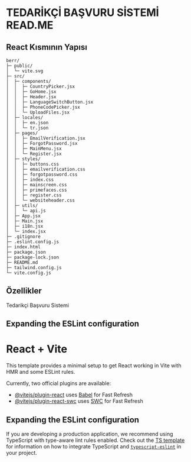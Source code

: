# TEDARİKÇİ BAŞVURU SİSTEMİ READ.ME

## React Kısmının Yapısı
```
berr/
├─ public/
│  └─ vite.svg
├─ src/
│  ├─ components/
│  │  ├─ CountryPicker.jsx
│  │  ├─ GoHome.jsx
│  │  ├─ Header.jsx
│  │  ├─ LanguageSwitchButton.jsx
│  │  ├─ PhoneCodePicker.jsx
│  │  └─ UploadFiles.jsx
│  ├─ locales/
│  │  ├─ en.json
│  │  └─ tr.json
│  ├─ pages/
│  │  ├─ EmailVerification.jsx
│  │  ├─ ForgotPassword.jsx
│  │  ├─ MainMenu.jsx
│  │  └─ Register.jsx
│  ├─ styles/
│  │  ├─ buttons.css
│  │  ├─ emailverification.css
│  │  ├─ forgotpassword.css
│  │  ├─ index.css
│  │  ├─ mainscreen.css
│  │  ├─ primefaces.css
│  │  ├─ register.css
│  │  └─ websiteheader.css
│  ├─ utils/
│  │  └─ api.js
│  ├─ App.jsx
│  ├─ Main.jsx
│  ├─ i18n.jsx
│  └─ index.jsx
├─ .gitignore
├─ .eslint.config.js
├─ index.html
├─ package.json
├─ package-lock.json
├─ README.md
├─ tailwind.config.js
└─ vite.config.js
```

## Özellikler

Tedarikçi Başvuru Sistemi


## Expanding the ESLint configuration

# React + Vite

This template provides a minimal setup to get React working in Vite with HMR and some ESLint rules.

Currently, two official plugins are available:

- [@vitejs/plugin-react](https://github.com/vitejs/vite-plugin-react/blob/main/packages/plugin-react) uses [Babel](https://babeljs.io/) for Fast Refresh
- [@vitejs/plugin-react-swc](https://github.com/vitejs/vite-plugin-react/blob/main/packages/plugin-react-swc) uses [SWC](https://swc.rs/) for Fast Refresh

## Expanding the ESLint configuration

If you are developing a production application, we recommend using TypeScript with type-aware lint rules enabled. Check out the [TS template](https://github.com/vitejs/vite/tree/main/packages/create-vite/template-react-ts) for information on how to integrate TypeScript and [`typescript-eslint`](https://typescript-eslint.io) in your project.

